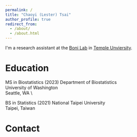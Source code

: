 ```yaml
---
permalink: /
title: "Chaoyi (Lester) Tsai"
author_profile: true
redirect_from: 
  - /about/
  - /about.html
---
```


I'm a research assistant at the [Boni Lab](https://mol.ax) in [Temple Unviersity](https://www.temple.edu). 

Education
======
MS in Biostatistics (2023) 
Department of Biostatistics \
University of Washington \
Seattle, WA \

BS in Statistics (2021)
National Taipei University \
Taipei, Taiwan

Contact
======

